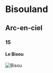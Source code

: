 # Bisouland

## Arc-en-ciel

### 15

#### Le Bisou


![Bisou](http://chezminette87.c.h.pic.centerblog.net/facyykja.gif)
